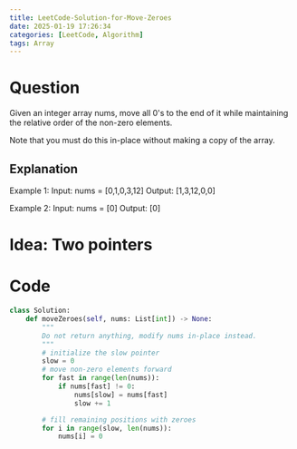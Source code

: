 ```yaml
---
title: LeetCode-Solution-for-Move-Zeroes
date: 2025-01-19 17:26:34
categories: [LeetCode, Algorithm]
tags: Array
---
```


# Question

Given an integer array nums, move all 0's to the end of it while maintaining the relative order of the non-zero elements.

Note that you must do this in-place without making a copy of the array.

## Explanation

Example 1:
Input: nums = [0,1,0,3,12]
Output: [1,3,12,0,0]

Example 2:
Input: nums = [0]
Output: [0]

# Idea: Two pointers

# Code

```python
class Solution:
    def moveZeroes(self, nums: List[int]) -> None:
        """
        Do not return anything, modify nums in-place instead.
        """
        # initialize the slow pointer
        slow = 0
        # move non-zero elements forward
        for fast in range(len(nums)):
            if nums[fast] != 0:
                nums[slow] = nums[fast]
                slow += 1

        # fill remaining positions with zeroes
        for i in range(slow, len(nums)):
            nums[i] = 0


```

